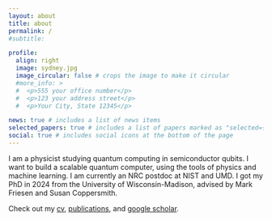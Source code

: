 ```yaml
---
layout: about
title: about
permalink: /
#subtitle: 

profile:
  align: right
  image: sydney.jpg
  image_circular: false # crops the image to make it circular
  #more_info: >
  #  <p>555 your office number</p>
  #  <p>123 your address street</p>
  #  <p>Your City, State 12345</p>

news: true # includes a list of news items
selected_papers: true # includes a list of papers marked as "selected={true}"
social: true # includes social icons at the bottom of the page
---
```


I am a physicist studying quantum computing in semiconductor qubits. I want to build a scalable quantum computer, using the tools of physics and machine learning. I am currently an NRC postdoc at NIST and UMD. I got my PhD in 2024 from the University of Wisconsin-Madison, advised by Mark Friesen and Susan Coppersmith.

Check out my [cv](/cv/), [publications](/publications/), and [google scholar](https://scholar.google.com/citations?user=ZzDk4GoAAAAJ).

